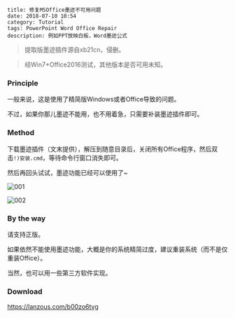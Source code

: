 ```
title: 修复MSOffice墨迹不可用问题
date: 2018-07-10 10:54
category: Tutorial
tags: PowerPoint Word Office Repair
description: 例如PPT放映白板，Word墨迹公式
```

> 提取版墨迹插件源自xb21cn，侵删。

> 经Win7+Office2016测试，其他版本是否可用未知。

### Principle

一般来说，这是使用了精简版Windows或者Office导致的问题。

不过，如果你那儿墨迹不能用，也不用着急，只需要补装墨迹插件即可。

### Method

下载墨迹插件（文末提供），解压到随意目录后，关闭所有Office程序，然后双击`!)安装.cmd`，等待命令行窗口消失即可。

然后再回头试试，墨迹功能已经可以使用了~

![001](/res/20180710-105429-001.webp)

![002](/res/20180710-105429-002.webp)

### By the way

请支持正版。

如果依然不能使用墨迹功能，大概是你的系统精简过度，建议重装系统（而不是仅重装Office）。

当然，也可以用一些第三方软件实现。

### Download

<https://lanzous.com/b00zo6tvg>
